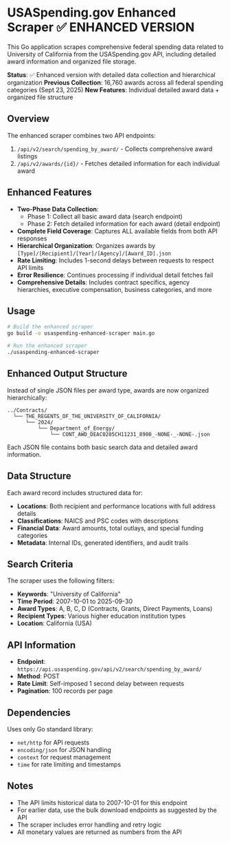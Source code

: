# USASpending.gov Enhanced Scraper ✅ ENHANCED VERSION

This Go application scrapes comprehensive federal spending data related to University of California from the USASpending.gov API, including detailed award information and organized file storage.

**Status**: ✅ Enhanced version with detailed data collection and hierarchical organization
**Previous Collection**: 16,760 awards across all federal spending categories (Sept 23, 2025)
**New Features**: Individual detailed award data + organized file structure

## Overview

The enhanced scraper combines two API endpoints:
1. `/api/v2/search/spending_by_award/` - Collects comprehensive award listings
2. `/api/v2/awards/{id}/` - Fetches detailed information for each individual award

## Enhanced Features

- **Two-Phase Data Collection**: 
  - Phase 1: Collect all basic award data (search endpoint)
  - Phase 2: Fetch detailed information for each award (detail endpoint)
- **Complete Field Coverage**: Captures ALL available fields from both API responses
- **Hierarchical Organization**: Organizes awards by `[Type]/[Recipient]/[Year]/[Agency]/[Award_ID].json`
- **Rate Limiting**: Includes 1-second delays between requests to respect API limits
- **Error Resilience**: Continues processing if individual detail fetches fail
- **Comprehensive Details**: Includes contract specifics, agency hierarchies, executive compensation, business categories, and more

## Usage

```bash
# Build the enhanced scraper
go build -o usaspending-enhanced-scraper main.go

# Run the enhanced scraper
./usaspending-enhanced-scraper
```

## Enhanced Output Structure

Instead of single JSON files per award type, awards are now organized hierarchically:

```
../Contracts/
  └── THE_REGENTS_OF_THE_UNIVERSITY_OF_CALIFORNIA/
      └── 2024/
          └── Department_of_Energy/
              └── CONT_AWD_DEAC0205CH11231_8900_-NONE-_-NONE-.json
```

Each JSON file contains both basic search data and detailed award information.

## Data Structure

Each award record includes structured data for:
- **Locations**: Both recipient and performance locations with full address details
- **Classifications**: NAICS and PSC codes with descriptions
- **Financial Data**: Award amounts, total outlays, and special funding categories
- **Metadata**: Internal IDs, generated identifiers, and audit trails

## Search Criteria

The scraper uses the following filters:
- **Keywords**: "University of California"
- **Time Period**: 2007-10-01 to 2025-09-30
- **Award Types**: A, B, C, D (Contracts, Grants, Direct Payments, Loans)
- **Recipient Types**: Various higher education institution types
- **Location**: California (USA)

## API Information

- **Endpoint**: `https://api.usaspending.gov/api/v2/search/spending_by_award/`
- **Method**: POST
- **Rate Limit**: Self-imposed 1 second delay between requests
- **Pagination**: 100 records per page

## Dependencies

Uses only Go standard library:
- `net/http` for API requests
- `encoding/json` for JSON handling
- `context` for request management
- `time` for rate limiting and timestamps

## Notes

- The API limits historical data to 2007-10-01 for this endpoint
- For earlier data, use the bulk download endpoints as suggested by the API
- The scraper includes error handling and retry logic
- All monetary values are returned as numbers from the API